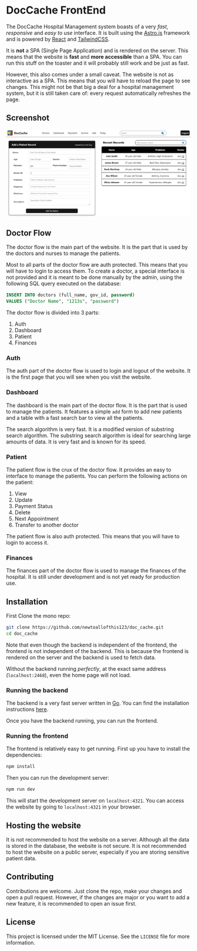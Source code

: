 # DocCache FrontEnd

The DocCache Hospital Management system boasts of a very _fast_, _responsive_ and _easy to use_ interface. It is built using the [Astro.js](https://astro.build) framework and is powered by [React](https://react.dev) and [TailwindCSS](https://tailwindcss.com).

It is __not__ a SPA (Single Page Application) and is rendered on the server. This means that the website is __fast__ and __more accessible__ than a SPA.
You can run this stuff on the toaster and it will probably still work and be just as fast.

However, this also comes under a small caveat. The website is not as interactive as a SPA. This means that you will have to reload the page to see changes. This might not be that big a deal for a hospital management system, but it is still taken care of: every request automatically refreshes the page.

## Screenshot

![ScreenShot of the dashboard](/frontend/public/screenshot.png)

## Doctor Flow

The doctor flow is the main part of the website. It is the part that is used by the doctors and nurses to manage the patients.

Most to all parts of the doctor flow are auth protected. This means that you will have to login to access them.
To create a doctor, a special interface is not provided and it is meant to be done manually by the admin, using the following SQL query executed on the database:

```sql
INSERT INTO doctors (full_name, gov_id, password)
VALUES ("Doctor Name", "1213s", "password")
```

The doctor flow is divided into 3 parts:
1. Auth
2. Dashboard
3. Patient
4. Finances

### Auth

The auth part of the doctor flow is used to login and logout of the website. It is the first page that you will see when you visit the website.

### Dashboard

The dashboard is the main part of the doctor flow. It is the part that is used to manage the patients. 
It features a simple `add` form to add new patients and a table with a fast search bar to view all the patients.

The search algorithm is very fast. It is a modified version of substring search algorithm.
The substring search algorithm is ideal for searching large amounts of data. It is very fast and is known for its speed.

### Patient

The patient flow is the crux of the doctor flow. It provides an easy to interface to manage the patients. 
You can perform the following actions on the patient:
1. View
2. Update
3. Payment Status
4. Delete
5. Next Appointment
6. Transfer to another doctor

The patient flow is also auth protected. This means that you will have to login to access it.

### Finances

The finances part of the doctor flow is used to manage the finances of the hospital.
It is still under development and is not yet ready for production use.

## Installation

First Clone the mono repo:

```bash
git clone https://github.com/newtoallofthis123/doc_cache.git
cd doc_cache
```

Note that even though the backend is independent of the frontend, the frontend is not independent of the backend. This is because the frontend is rendered on the server and the backend is used to fetch data.

Without the backend running _perfectly_, at the exact same address (`localhost:2468`), even the home page will not load.

### Running the backend

The backend is a very fast server written in [Go](https://golang.org). You can find the installation instructions [here](https://github.com/newtoallofthis123/doc_cache/tree/main/backend#installation).

Once you have the backend running, you can run the frontend.

### Running the frontend

The frontend is relatively easy to get running. First up you have to install the dependencies:

```bash
npm install
```

Then you can run the development server:

```bash
npm run dev
```

This will start the development server on `localhost:4321`. You can access the website by going to `localhost:4321` in your browser.

## Hosting the website

It is not recommended to host the website on a server.
Although all the data is stored in the database, the website is not secure. It is not recommended to host the website on a public server, especially if you are storing sensitive patient data.

## Contributing

Contributions are welcome. Just clone the repo, make your changes and open a pull request.
However, if the changes are major or you want to add a new feature, it is recommended to open an issue first.

## License

This project is licensed under the MIT License. See the `LICENSE` file for more information.